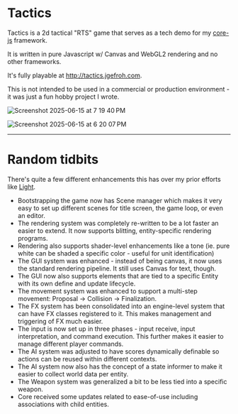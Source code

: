 # Tactics

Tactics is a 2d tactical "RTS" game that serves as a tech demo for my [core-js](https://github.com/jgefroh/core-js) framework.

It is written in pure Javascript w/ Canvas and WebGL2 rendering and no other frameworks.

It's fully playable at http://tactics.jgefroh.com.

This is not intended to be used in a commercial or production environment - it was just a fun hobby project I wrote.


![Screenshot 2025-06-15 at 7 19 40 PM](https://github.com/user-attachments/assets/8fca09d8-9fc2-4b6c-a180-913fb5807359)

![Screenshot 2025-06-15 at 6 20 07 PM](https://github.com/user-attachments/assets/a3337448-8f27-44d7-9f2f-a3cca062d66d)


---

# Random tidbits

There's quite a few different enhancements this has over my prior efforts like [Light](https://github.com/jgefroh/core-light).

* Bootstrapping the game now has Scene manager which makes it very easy to set up different scenes for title screen, the game loop, or even an editor.
* The rendering system was completely re-written to be a lot faster an easier to extend. It now supports blitting, entity-specific rendering programs.
* Rendering also supports shader-level enhancements like a tone (ie. pure white can be shaded a specific color - useful for unit identification)
* The GUI system was enhanced - instead of being canvas, it now uses the standard rendering pipeline. It still uses Canvas for text, though.
* The GUI now also supports elements that are tied to a specific Entity with its own define and update lifecycle.
* The movement system was enhanced to support a multi-step movement: Proposal -> Collision -> Finalization.
* The FX system has been consolidated into an engine-level system that can have FX classes registered to it. This makes management and triggering of FX much easier.
* The input is now set up in three phases - input receive, input interpretation, and command execution. This further makes it easier to manage different player commands.
* The AI system was adjusted to have scores dynamically definable so actions can be reused within different contexts.
* The AI system now also has the concept of a state informer to make it easier to collect world data per entity.
* The Weapon system was generalized a bit to be less tied into a specific weapon.
* Core received some updates related to ease-of-use including associations with child entities.
